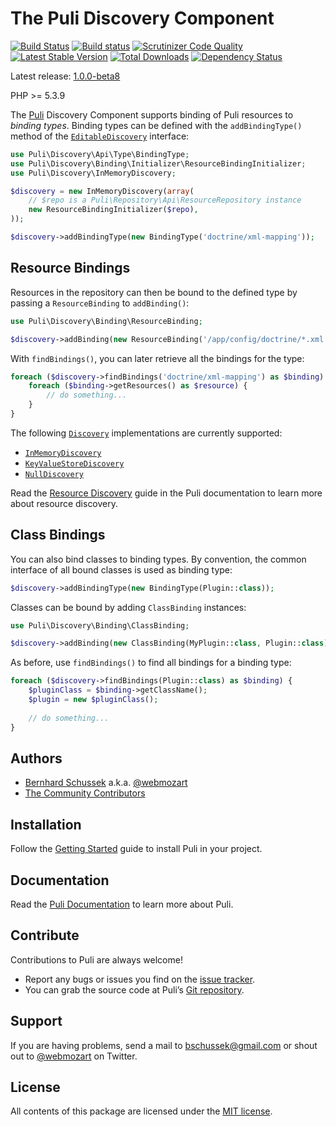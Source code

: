 The Puli Discovery Component
============================

[![Build Status](https://travis-ci.org/puli/discovery.svg?branch=1.0.0-beta8)](https://travis-ci.org/puli/discovery)
[![Build status](https://ci.appveyor.com/api/projects/status/wmg14bydks4xwqs2/branch/master?svg=true)](https://ci.appveyor.com/project/webmozart/discovery/branch/master)
[![Scrutinizer Code Quality](https://scrutinizer-ci.com/g/puli/discovery/badges/quality-score.png?b=1.0.0-beta8)](https://scrutinizer-ci.com/g/puli/discovery/?branch=1.0.0-beta8)
[![Latest Stable Version](https://poser.pugx.org/puli/discovery/v/stable.svg)](https://packagist.org/packages/puli/discovery)
[![Total Downloads](https://poser.pugx.org/puli/discovery/downloads.svg)](https://packagist.org/packages/puli/discovery)
[![Dependency Status](https://www.versioneye.com/php/puli:discovery/1.0.0/badge.svg)](https://www.versioneye.com/php/puli:discovery/1.0.0)

Latest release: [1.0.0-beta8](https://packagist.org/packages/puli/discovery#1.0.0-beta8)

PHP >= 5.3.9

The [Puli] Discovery Component supports binding of Puli resources to *binding
types*. Binding types can be defined with the `addBindingType()` method of the 
[`EditableDiscovery`] interface:

```php
use Puli\Discovery\Api\Type\BindingType;
use Puli\Discovery\Binding\Initializer\ResourceBindingInitializer;
use Puli\Discovery\InMemoryDiscovery;

$discovery = new InMemoryDiscovery(array(
    // $repo is a Puli\Repository\Api\ResourceRepository instance
    new ResourceBindingInitializer($repo),
));

$discovery->addBindingType(new BindingType('doctrine/xml-mapping'));
```

Resource Bindings
-----------------

Resources in the repository can then be bound to the defined type by passing a
`ResourceBinding` to `addBinding()`:

```php
use Puli\Discovery\Binding\ResourceBinding;

$discovery->addBinding(new ResourceBinding('/app/config/doctrine/*.xml', 'doctrine/xml-mapping'));
```

With `findBindings()`, you can later retrieve all the bindings for the type:

```php
foreach ($discovery->findBindings('doctrine/xml-mapping') as $binding) {
    foreach ($binding->getResources() as $resource) {
        // do something...
    }
}
```

The following [`Discovery`] implementations are currently supported:

* [`InMemoryDiscovery`]
* [`KeyValueStoreDiscovery`]
* [`NullDiscovery`]

Read the [Resource Discovery] guide in the Puli documentation to learn more
about resource discovery.

Class Bindings
--------------

You can also bind classes to binding types. By convention, the common interface
of all bound classes is used as binding type:

```php
$discovery->addBindingType(new BindingType(Plugin::class));
```

Classes can be bound by adding `ClassBinding` instances:

```php
use Puli\Discovery\Binding\ClassBinding;

$discovery->addBinding(new ClassBinding(MyPlugin::class, Plugin::class));
```

As before, use `findBindings()` to find all bindings for a binding type:

```php
foreach ($discovery->findBindings(Plugin::class) as $binding) {
    $pluginClass = $binding->getClassName();
    $plugin = new $pluginClass();
    
    // do something...
}
```

Authors
-------

* [Bernhard Schussek] a.k.a. [@webmozart]
* [The Community Contributors]

Installation
------------

Follow the [Getting Started] guide to install Puli in your project.

Documentation
-------------

Read the [Puli Documentation] to learn more about Puli.

Contribute
----------

Contributions to Puli are always welcome!

* Report any bugs or issues you find on the [issue tracker].
* You can grab the source code at Puli’s [Git repository].

Support
-------

If you are having problems, send a mail to bschussek@gmail.com or shout out to
[@webmozart] on Twitter.

License
-------

All contents of this package are licensed under the [MIT license].

[Puli]: http://puli.io
[Bernhard Schussek]: http://webmozarts.com
[The Community Contributors]: https://github.com/puli/discovery/graphs/contributors
[Resource Discovery]: http://docs.puli.io/en/latest/discovery.html
[Getting Started]: http://docs.puli.io/en/latest/getting-started.html
[Puli Documentation]: http://docs.puli.io/en/latest/index.html
[issue tracker]: https://github.com/puli/issues/issues
[Git repository]: https://github.com/puli/discovery
[@webmozart]: https://twitter.com/webmozart
[MIT license]: LICENSE
[`EditableDiscovery`]: http://api.puli.io/latest/class-Puli.Discovery.Api.EditableDiscovery.html
[`Discovery`]: http://api.puli.io/latest/class-Puli.Discovery.Api.Discovery.html
[`InMemoryDiscovery`]: http://api.puli.io/latest/class-Puli.Discovery.InMemoryDiscovery.html
[`KeyValueStoreDiscovery`]: http://api.puli.io/latest/class-Puli.Discovery.KeyValueStoreDiscovery.html
[`NullDiscovery`]: http://api.puli.io/latest/class-Puli.Discovery.NullDiscovery.html
